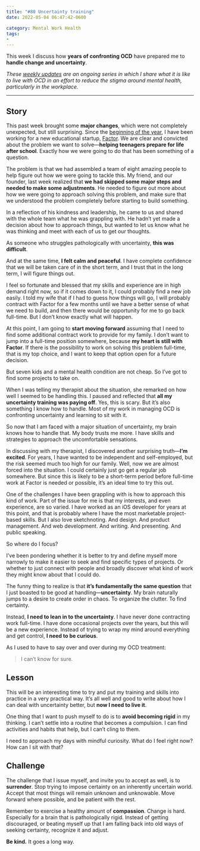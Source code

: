 ```yaml
---
title: "#80 Uncertainty training"
date: 2022-05-04 06:47:42-0600

category: Mental Work Health
tags:
- 
---
```


This week I discuss how **years of confronting OCD** have prepared me to **handle change and uncertainty**.

_These [weekly updates](https://bennorris.org/tags/weekly-update/) are an ongoing series in which I share what it is like to live with OCD in an effort to reduce the stigma around mental health, particularly in the workplace._

***


## Story

This past week brought some **major changes**, which were not completely unexpected, but still surprising. Since the [beginning of the year](https://bennorris.org/2021/12/30/into-the-unknown), I have been working for a new educational startup, [Factor](https://www.joinfactor.com/). We are clear and convicted about the problem we want to solve—**helping teenagers prepare for life after school**. Exactly how we were going to do that has been something of a question.

The problem is that we had assembled a team of eight amazing people to help figure out how we were going to tackle this. My friend, and our founder, last week realized that **we had skipped some major steps and needed to make some adjustments**. He needed to figure out more about how we were going to approach solving this problem, and make sure that we understood the problem completely before starting to build something.

In a reflection of his kindness and leadership, he came to us and shared with the whole team what he was grappling with. He hadn’t yet made a decision about how to approach things, but wanted to let us know what he was thinking and meet with each of us to get our thoughts.

As someone who struggles pathologically with uncertainty, **this was difficult**.

And at the same time, **I felt calm and peaceful**. I have complete confidence that we will be taken care of in the short term, and I trust that in the long term, I will figure things out.

I feel so fortunate and blessed that my skills and experience are in high demand right now, so if it comes down to it, I could probably find a new job easily. I told my wife that if I had to guess how things will go, I will probably contract with Factor for a few months until we have a better sense of what we need to build, and then there would be opportunity for me to go back full-time. But I don’t know exactly what will happen.

At this point, I am going to **start moving forward** assuming that I need to find some additional contract work to provide for my family. I don’t want to jump into a full-time position somewhere, because **my heart is still with Factor**. If there is the possibility to work on solving this problem full-time, that is my top choice, and I want to keep that option open for a future decision.

But seven kids and a mental health condition are not cheap. So I’ve got to find some projects to take on.

When I was telling my therapist about the situation, she remarked on how well I seemed to be handling this. I paused and reflected that **all my uncertainty training was paying off**. Yes, this is scary. But it’s also something I know how to handle. Most of my work in managing OCD is confronting uncertainty and learning to sit with it.

So now that I am faced with a major situation of uncertainty, my brain knows how to handle that. My body trusts me more. I have skills and strategies to approach the uncomfortable sensations.

In discussing with my therapist, I discovered another surprising truth—**I’m excited**. For years, I have wanted to be independent and self-employed, but the risk seemed much too high for our family. Well, now we are almost forced into the situation. I could certainly just go get a regular job somewhere. But since this is likely to be a short-term period before full-time work at Factor is needed or possible, it’s an ideal time to try this out.

One of the challenges I have been grappling with is how to approach this kind of work. Part of the issue for me is that my interests, and even experience, are so varied. I have worked as an iOS developer for years at this point, and that is probably where I have the most marketable project-based skills. But I also love sketchnoting. And design. And product management. And web development. And writing. And presenting. And public speaking.

So where do I focus?

I’ve been pondering whether it is better to try and define myself more narrowly to make it easier to seek and find specific types of projects. Or whether to just connect with people and broadly discover what kind of work they might know about that I could do.

The funny thing to realize is that **it’s fundamentally the same question** that I just boasted to be good at handling—**uncertainty**. My brain naturally jumps to a desire to create order in chaos. To organize the clutter. To find certainty.

Instead, **I need to lean in to the uncertainty**. I have never done contracting work full-time. I have done occasional projects over the years, but this will be a new experience. Instead of trying to wrap my mind around everything and get control, **I need to be curious**.

As I used to have to say over and over during my OCD treatment:

> I can’t know for sure.


## Lesson

This will be an interesting time to try and put my training and skills into practice in a very practical way. It’s all well and good to write about how I can deal with uncertainty better, but **now I need to live it**.

One thing that I want to push myself to do is to **avoid becoming rigid** in my thinking. I can’t settle into a routine that becomes a compulsion. I can find activities and habits that help, but I can’t cling to them.

I need to approach my days with mindful curiosity. What do I feel right now? How can I sit with that?


## Challenge

The challenge that I issue myself, and invite you to accept as well, is to **surrender**. Stop trying to impose certainty on an inherently uncertain world. Accept that most things will remain unknown and unknowable. Move forward where possible, and be patient with the rest.

Remember to exercise a healthy amount of **compassion**. Change is hard. Especially for a brain that is pathologically rigid. Instead of getting discouraged, or beating myself up that I am falling back into old ways of seeking certainty, recognize it and adjust.

**Be kind.** It goes a long way.
